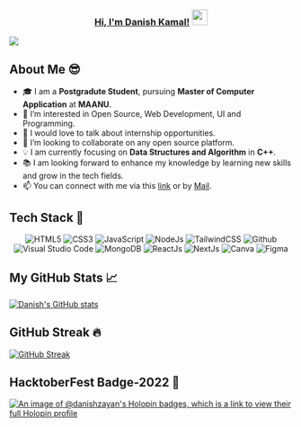 <h3 align="center">
	<a href="http://www.instagram.com/zayan_127.0.0.1">Hi, I'm Danish Kamal!</a>
  <img src="https://media.giphy.com/media/hvRJCLFzcasrR4ia7z/giphy.gif" width="28">
</h3>

![](https://komarev.com/ghpvc/?username=danishzayan)

## About Me 😎
- 🎓 I am a **Postgradute Student**, pursuing **Master of Computer Application** at **MAANU**. <br>
- 👀 I’m interested in Open Source, Web Development, UI and Programming.
- 💬 I would love to talk about internship opportunities.
- 💞️ I’m looking to collaborate on any open source platform.
- 💡 I am currently focusing on **Data Structures and Algorithm** in **C++**.<br>
- 📚 I am looking forward to enhance my knowledge by learning new skills and grow in the tech fields.
- 📫 You can connect with me via this [link](https://www.linkedin.com/in/danishzayan/) or by [Mail]().

## Tech Stack 🥞
<p align="center">
<img alt="HTML5" src="https://img.shields.io/badge/html5-%23fca9ae.svg?style=for-the-badge&logo=html5&logoColor=140200"/>
<img alt="CSS3" src="https://img.shields.io/badge/css3-%23ffd2ce.svg?style=for-the-badge&logo=css3&logoColor=140200"/>
<img alt="JavaScript" src="https://img.shields.io/badge/javascript-%23e4626b.svg?style=for-the-badge&logo=javascript&logoColor=%23F7DF1E"/>
<img alt="NodeJs" src="https://img.shields.io/badge/node.js-%23f2ca61.svg?style=for-the-badge&logo=node.js&logoColor=%FFFFFF"/>
<img alt="TailwindCSS" src="https://img.shields.io/badge/tailwind css-%23fca9ae.svg?style=for-the-badge&logo=tailwind-css&logoColor=140200"/>
<!-- <img alt="Java" src="https://img.shields.io/badge/java-%23e4626b.svg?style=for-the-badge&logo=java&logoColor=140200"/> -->
<!-- <img alt="Python" src="https://img.shields.io/badge/python-%23fca9ae.svg?style=for-the-badge&logo=python&logoColor=140200"/> -->
<img alt="Github" src="https://img.shields.io/badge/github-%23e4626b.svg?style=for-the-badge&logo=github&logoColor=140200"/>
<img alt="Visual Studio Code" src="https://img.shields.io/badge/Visual Studio Code-f2ca61.svg?style=for-the-badge&logo=visual-studio-code&logoColor=140200"/>
<!-- <img alt="ExpressJs" src="https://img.shields.io/badge/express.js-%23ffd2ce.svg?style=for-the-badge&logo=express&logoColor=140200"/> -->
<img alt="MongoDB" src="https://img.shields.io/badge/mongodb-%23ffd2ce.svg?style=for-the-badge&logo=mongodb&logoColor=140200" />
<img alt="ReactJs" src="https://img.shields.io/badge/react-f2ca61.svg?style=for-the-badge&logo=react&logoColor=140200"/>
<img alt="NextJs" src="https://img.shields.io/badge/next.js-%23fca9ae.svg?style=for-the-badge&logo=next.js&logoColor=140200" />
<img alt="Canva" src="https://img.shields.io/badge/Canva-f2ca61.svg?style=for-the-badge&logo=canva&logoColor=140200"/>
<img alt="Figma" src="https://img.shields.io/badge/figma-%23e4626b.svg?style=for-the-badge&logo=figma&logoColor=140200" />
 </p>

## My GitHub Stats 📈
[![Danish's GitHub stats](https://github-readme-stats.vercel.app/api?username=danishzayan&show_icons=true)](https://github.com/danishzayan/github-readme-stats)

## GitHub Streak 🔥
[![GitHub Streak](https://github-readme-streak-stats.herokuapp.com?user=danishzayan)](https://git.io/streak-stats)

## HacktoberFest Badge-2022 📛
[![An image of @danishzayan's Holopin badges, which is a link to view their full Holopin profile](https://holopin.me/danishzayan)](https://holopin.io/@danishzayan)

<!---
danishzayan/danishzayan is a ✨ special ✨ repository because its `README.md` (this file) appears on your GitHub profile.
You can click the Preview link to take a look at your changes.
--->
